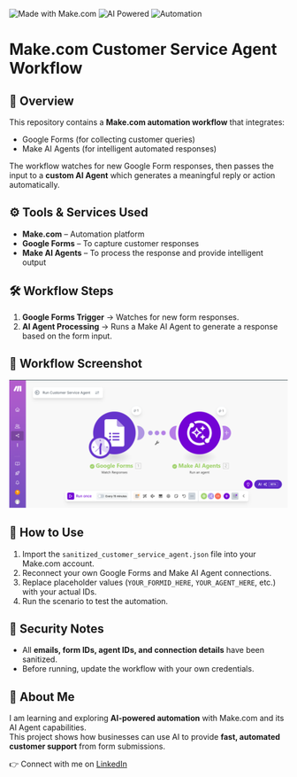 ![Made with Make.com](https://img.shields.io/badge/Made%20with-Make.com-blue) 
![AI Powered](https://img.shields.io/badge/AI-Powered-green) 
![Automation](https://img.shields.io/badge/Workflow-Automation-orange)


# Make.com Customer Service Agent Workflow

## 📌 Overview
This repository contains a **Make.com automation workflow** that integrates:  
- Google Forms (for collecting customer queries)  
- Make AI Agents (for intelligent automated responses)  

The workflow watches for new Google Form responses, then passes the input to a **custom AI Agent** which generates a meaningful reply or action automatically.

## ⚙️ Tools & Services Used
- **Make.com** – Automation platform  
- **Google Forms** – To capture customer responses  
- **Make AI Agents** – To process the response and provide intelligent output  

## 🛠️ Workflow Steps
1. **Google Forms Trigger** → Watches for new form responses.  
2. **AI Agent Processing** → Runs a Make AI Agent to generate a response based on the form input.  

## 📸 Workflow Screenshot
![Workflow Screenshot](AIAgentScenario.png)

## 🚀 How to Use
1. Import the `sanitized_customer_service_agent.json` file into your Make.com account.  
2. Reconnect your own Google Forms and Make AI Agent connections.  
3. Replace placeholder values (`YOUR_FORMID_HERE`, `YOUR_AGENT_HERE`, etc.) with your actual IDs.  
4. Run the scenario to test the automation.  

## 🔐 Security Notes
- All **emails, form IDs, agent IDs, and connection details** have been sanitized.  
- Before running, update the workflow with your own credentials.  

## 📖 About Me
I am learning and exploring **AI-powered automation** with Make.com and its AI Agent capabilities.  
This project shows how businesses can use AI to provide **fast, automated customer support** from form submissions.  

👉 Connect with me on [LinkedIn](https://www.linkedin.com/in/your-profile/)  
